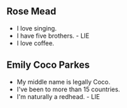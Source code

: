## Rose Mead

- I love singing.
- I have five brothers. - LIE
- I love coffee.

## Emily Coco Parkes

- My middle name is legally Coco.
- I've been to more than 15 countries.
- I'm naturally a redhead. - LIE
